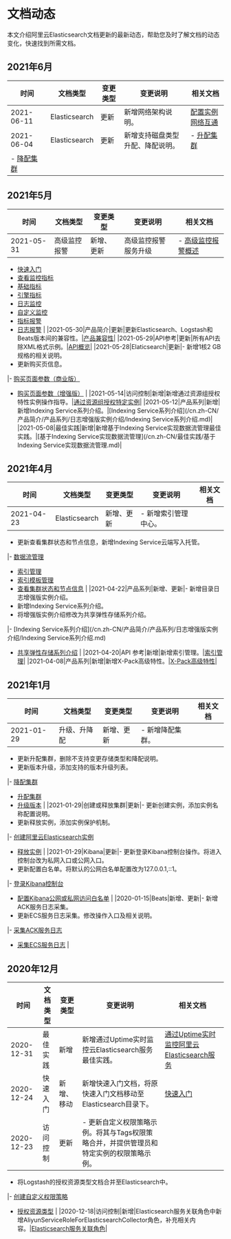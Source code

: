 # 文档动态

本文介绍阿里云Elasticsearch文档更新的最新动态，帮助您及时了解文档的动态变化，快速找到所需文档。

## 2021年6月

|时间|文档类型|变更类型|变更说明|相关文档|
|--|----|----|----|----|
|2021-06-11|Elasticsearch|更新|新增网络架构说明。|[配置实例网络互通](/cn.zh-CN/Elasticsearch/安全配置/配置实例网络互通.md)|
|2021-06-04|Elasticsearch|更新|新增支持磁盘类型升配、降配说明。|-   [升配集群](/cn.zh-CN/Elasticsearch/升降配实例/升配集群.md)
-   [降配集群](/cn.zh-CN/Elasticsearch/升降配实例/降配集群.md) |

## 2021年5月

|时间|文档类型|变更类型|变更说明|相关文档|
|--|----|----|----|----|
|2021-05-31|高级监控报警|新增、更新|高级监控报警服务升级|-   [高级监控报警概述](/cn.zh-CN/高级监控报警/高级监控报警概述.md)
-   [快速入门](/cn.zh-CN/高级监控报警/快速入门.md)
-   [查看监控指标](/cn.zh-CN/高级监控报警/可视化监控/指标监控/查看监控指标.md)
-   [基础指标](/cn.zh-CN/高级监控报警/可视化监控/指标监控/基础指标.md)
-   [引擎指标](/cn.zh-CN/高级监控报警/可视化监控/指标监控/引擎指标.md)
-   [日志监控](/cn.zh-CN/高级监控报警/可视化监控/日志监控.md)
-   [自定义监控](/cn.zh-CN/高级监控报警/可视化监控/自定义监控.md)
-   [指标报警](/cn.zh-CN/高级监控报警/指标报警/基本概念.md)
-   [日志报警](/cn.zh-CN/高级监控报警/日志报警.md) |
|2021-05-30|产品简介|更新|更新Elasticsearch、Logstash和Beats版本间的兼容性。|[产品兼容性](/cn.zh-CN/产品简介/产品兼容性.md)|
|2021-05-29|API参考|更新|所有API去除XML格式示例。|[API概览](/cn.zh-CN/API参考/API概览.md)|
|2021-05-28|Elaticsearch|更新|-   新增1核2 GB规格的相关说明。
-   更新购买页信息。

|-   [购买页面参数（商业版）](/cn.zh-CN/Elasticsearch/快速购买/购买页面参数（商业版）.md)
-   [购买页面参数（增强版）](/cn.zh-CN/Elasticsearch/快速购买/购买页面参数（增强版）.md) |
|2021-05-14|访问控制|新增|新增通过资源组授权特性实例操作指导。|[通过资源组授权特定实例](/cn.zh-CN/访问控制/通过资源组授权特定实例.md)|
|2021-05-12|产品系列|新增|新增Indexing Service系列介绍。|[Indexing Service系列介绍](/cn.zh-CN/产品简介/产品系列/日志增强版实例介绍/Indexing Service系列介绍.md)|
|2021-05-08|最佳实践|新增|新增基于Indexing Service实现数据流管理最佳实践。|[基于Indexing Service实现数据流管理](/cn.zh-CN/最佳实践/基于Indexing Service实现数据流管理.md)|

## 2021年4月

|时间|文档类型|变更类型|变更说明|相关文档|
|--|----|----|----|----|
|2021-04-23|Elasticsearch|新增、更新|-   新增索引管理中心。
-   更新查看集群状态和节点信息，新增Indexing Service云端写入托管。

|-   [数据流管理](/cn.zh-CN/Elasticsearch/索引管理中心/数据流管理.md)
-   [索引管理](/cn.zh-CN/Elasticsearch/索引管理中心/索引管理.md)
-   [索引模板管理](/cn.zh-CN/Elasticsearch/索引管理中心/索引模板管理.md)
-   [查看集群状态和节点信息](/cn.zh-CN/Elasticsearch/实例管理/查看集群状态和节点信息.md) |
|2021-04-22|产品系列|新增、更新|-   新增目录日志增强版实例介绍。
-   新增Indexing Service系列介绍。
-   将增强版实例介绍修改为共享弹性存储系列介绍。

|-   [Indexing Service系列介绍](/cn.zh-CN/产品简介/产品系列/日志增强版实例介绍/Indexing Service系列介绍.md)
-   [共享弹性存储系列介绍](/cn.zh-CN/产品简介/产品系列/日志增强版实例介绍/共享弹性存储系列介绍.md) |
|2021-04-20|API 参考|新增|新增索引管理。|[索引管理](/cn.zh-CN/API参考/Elasticsearch/索引管理/CreateIndexTemplate.md)|
|2021-04-08|产品系列|新增|新增X-Pack高级特性。|[X-Pack高级特性](/cn.zh-CN/产品简介/产品系列/X-Pack高级特性.md)|

## 2021年1月

|时间|文档类型|变更类型|变更说明|相关文档|
|--|----|----|----|----|
|2021-01-29|升级、升降配|新增、更新|-   新增降配集群。
-   更新升配集群，删除不支持变更存储类型和降配说明。
-   更新版本升级，添加支持的版本升级列表。

|-   [降配集群](/cn.zh-CN/Elasticsearch/升降配实例/降配集群.md)
-   [升配集群](/cn.zh-CN/Elasticsearch/升降配实例/升配集群.md)
-   [升级版本](/cn.zh-CN/Elasticsearch/版本升级/升级版本.md) |
|2021-01-29|创建或释放集群|更新|-   更新创建实例，添加实例名称配置说明。
-   更新释放实例，添加实例保护机制。

|-   [创建阿里云Elasticsearch实例](/cn.zh-CN/Elasticsearch/实例管理/创建阿里云Elasticsearch实例.md)
-   [释放实例](/cn.zh-CN/Elasticsearch/实例管理/释放实例.md) |
|2021-01-29|Kibana|更新|-   更新登录Kibana控制台操作。将进入控制台改为私网入口或公网入口。
-   更新配置白名单。将默认的公网白名单配置改为127.0.0.1,::1。

|-   [登录Kibana控制台](/cn.zh-CN/Elasticsearch/可视化控制/Kibana/登录Kibana控制台.md)
-   [配置Kibana公网或私网访问白名单](/cn.zh-CN/Elasticsearch/可视化控制/Kibana/配置Kibana公网或私网访问白名单.md) |
|2020-01-15|Beats|新增、更新|-   新增ACK服务日志采集。
-   更新ECS服务日志采集。修改操作入口及相关说明。

|-   [采集ACK服务日志](/cn.zh-CN/Beats/采集ACK服务日志.md)
-   [采集ECS服务日志](/cn.zh-CN/Beats/采集ECS服务日志.md) |

## 2020年12月

|时间|文档类型|变更类型|变更说明|相关文档|
|--|----|----|----|----|
|2020-12-31|最佳实践|新增|新增通过Uptime实时监控云Elasticsearch服务最佳实践。|[通过Uptime实时监控阿里云Elasticsearch服务](/cn.zh-CN/最佳实践/Elasticsearch应用/服务器数据采集/通过Uptime实时监控阿里云Elasticsearch服务.md)|
|2020-12-24|快速入门|新增、移动|新增快速入门文档，将原快速入门文档移动至Elasticsearch目录下。|[快速入门](/cn.zh-CN/.md)|
|2020-12-23|访问控制|更新|-   更新自定义权限策略示例。将其与Tags权限策略合并，并提供管理员和特定实例的权限策略示例。
-   将Logstash的授权资源类型文档合并至Elasticsearch中。

|-   [创建自定义权限策略](/cn.zh-CN/访问控制/创建自定义权限策略.md)
-   [授权资源类型](/cn.zh-CN/访问控制/授权资源类型.md) |
|2020-12-18|访问控制|新增|Elasticsearch服务关联角色中新增AliyunServiceRoleForElasticsearchCollector角色，补充相关内容。|[Elasticsearch服务关联角色](/cn.zh-CN/访问控制/Elasticsearch服务关联角色.md)|

